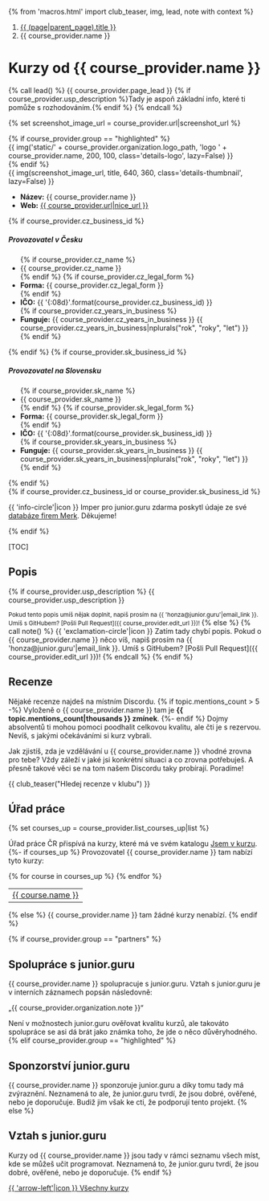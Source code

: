 {% from 'macros.html' import club_teaser, img, lead, note with context %}

<nav aria-label="breadcrumb">
  <ol class="breadcrumb">
    <li class="breadcrumb-item">
      <a href="{{ (page|parent_page).url|url }}">
        {{ (page|parent_page).title }}
      </a>
    </li>
    <li class="breadcrumb-item active" aria-current="page">
      {{ course_provider.name }}
    </li>
  </ol>
</nav>

# Kurzy od {{ course_provider.name }}

{% call lead() %}
  {{ course_provider.page_lead }}
  {% if course_provider.usp_description %}Tady je aspoň základní info, které ti pomůže s rozhodováním.{% endif %}
{% endcall %}

{% set screenshot_image_url = course_provider.url|screenshot_url %}
<div class="standout details {{ course_provider.group }}"
  data-screenshot-source-url="{{ course_provider.url }}"
  data-screenshot-image-url="{{ screenshot_image_url }}">
  {% if course_provider.group == "highlighted" %}
    <div class="details-header">
      {{ img('static/' + course_provider.organization.logo_path, 'logo ' + course_provider.name, 200, 100, class='details-logo', lazy=False) }}
    </div>
  {% endif %}
  <div class="details-info">
    <div class="details-image">
      {{ img(screenshot_image_url, title, 640, 360, class='details-thumbnail', lazy=False) }}
    </div>
    <div class="details-body">
      <ul class="details-items">
        <li class="details-item">
          <strong>Název:</strong>
          {{ course_provider.name }}
        </li>
        <li class="details-item">
          <strong>Web:</strong>
          <a href="{{ course_provider.url }}" target="_blank"
            {% if course_provider.group != "highlighted" %}rel="nofollow noopener"{% endif -%}
          >
            {{ course_provider.url|nice_url }}
          </a>
        </li>
      </ul>
      {% if course_provider.cz_business_id %}
      <h5 class="details-heading">Provozovatel v Česku</h5>
      <ul class="details-items compact">
        {% if course_provider.cz_name %}
        <li class="details-item">
          {{ course_provider.cz_name }}
        </li>
        {% endif %}
        {% if course_provider.cz_legal_form %}
        <li class="details-item">
          <strong>Forma:</strong>
          {{ course_provider.cz_legal_form }}
        </li>
        {% endif %}
        <li class="details-item">
          <strong>IČO:</strong>
          {{ '{:08d}'.format(course_provider.cz_business_id) }}
        </li>
        {% if course_provider.cz_years_in_business %}
        <li class="details-item">
          <strong>Funguje:</strong>
          {{ course_provider.cz_years_in_business }}
          {{ course_provider.cz_years_in_business|nplurals("rok", "roky", "let") }}
        </li>
        {% endif %}
      </ul>
      {% endif %}
      {% if course_provider.sk_business_id %}
      <h5 class="details-heading">Provozovatel na Slovensku</h5>
      <ul class="details-items compact">
        {% if course_provider.sk_name %}
        <li class="details-item">
          {{ course_provider.sk_name }}
        </li>
        {% endif %}
        {% if course_provider.sk_legal_form %}
        <li class="details-item">
          <strong>Forma:</strong>
          {{ course_provider.sk_legal_form }}
        </li>
        {% endif %}
        <li class="details-item">
          <strong>IČO:</strong>
          {{ '{:08d}'.format(course_provider.sk_business_id) }}
        </li>
        {% if course_provider.sk_years_in_business %}
        <li class="details-item">
          <strong>Funguje:</strong>
          {{ course_provider.sk_years_in_business }}
          {{ course_provider.sk_years_in_business|nplurals("rok", "roky", "let") }}
        </li>
        {% endif %}
      </ul>
      {% endif %}
    </div>
    {% if course_provider.cz_business_id or course_provider.sk_business_id %}
      <p class="details-note">
        {{ 'info-circle'|icon }}
        Imper pro junior.guru zdarma poskytl údaje ze své <a href="https://www.merk.cz/?utm_source=junior.guru&utm_medium=web&utm_campaign=catalog" rel="noopener" target="_blank">databáze firem Merk</a>. Děkujeme!
      </p>
    {% endif %}
  </div>
</div>

[TOC]

## Popis
{% if course_provider.usp_description %}
{{ course_provider.usp_description }}

<small>
Pokud tento popis umíš nějak doplnit, napiš prosím na {{ 'honza@junior.guru'|email_link }}.
Umíš s GitHubem? [Pošli Pull Request]({{ course_provider.edit_url }})!
</small>
{% else %}
{% call note() %}
  {{ 'exclamation-circle'|icon }}
  Zatím tady chybí popis.
  Pokud o {{ course_provider.name }} něco víš, napiš prosím na {{ 'honza@junior.guru'|email_link }}.
  Umíš s GitHubem? [Pošli Pull Request]({{ course_provider.edit_url }})!
{% endcall %}
{% endif %}

## Recenze

Nějaké recenze najdeš na místním Discordu.
{% if topic.mentions_count > 5 -%}
  Vyloženě o {{ course_provider.name }} tam je **{{ topic.mentions_count|thousands }} zmínek**.
{%- endif %}
Dojmy absolventů ti mohou pomoci poodhalit celkovou kvalitu, ale čti je s rezervou.
Nevíš, s jakými očekáváními si kurz vybrali.

Jak zjistíš, zda je vzdělávání u {{ course_provider.name }} vhodné zrovna pro tebe?
Vždy záleží v jaké jsi konkrétní situaci a co zrovna potřebuješ.
A přesně takové věci se na tom našem Discordu taky probírají.
Poradíme!

{{ club_teaser("Hledej recenze v klubu") }}

## Úřad práce

{% set courses_up = course_provider.list_courses_up|list %}

Úřad práce ČR přispívá na kurzy, které má ve svém katalogu [Jsem v kurzu](https://www.mpsv.cz/jsem-v-kurzu).
{%- if courses_up %}
Provozovatel {{ course_provider.name }} tam nabízí tyto kurzy:
<table class="table">
{% for course in courses_up %}
  <tr>
    <td>
      <a href="{{ course.url }}" rel="nofollow noopener" target="_blank">
        {{ course.name }}
      </a>
    </td>
  </tr>
{% endfor %}
</table>
{% else %}
{{ course_provider.name }} tam žádné kurzy nenabízí.
{% endif %}

{% if course_provider.group == "partners" %}
## Spolupráce s junior.guru

{{ course_provider.name }} spolupracuje s junior.guru. Vztah s junior.guru je v interních záznamech popsán následovně:

„{{ course_provider.organization.note }}“

Není v možnostech junior.guru ověřovat kvalitu kurzů, ale takováto spolupráce se asi dá brát jako známka toho, že jde o něco důvěryhodného.
{% elif course_provider.group == "highlighted" %}
## Sponzorství junior.guru

{{ course_provider.name }} sponzoruje junior.guru a díky tomu tady má zvýraznění.
Neznamená to ale, že junior.guru tvrdí, že jsou dobré, ověřené, nebo je doporučuje.
Budiž jim však ke cti, že podporují tento projekt.
{% else %}
## Vztah s junior.guru

Kurzy od {{ course_provider.name }} jsou tady v rámci seznamu všech míst, kde se můžeš učit programovat.
Neznamená to, že junior.guru tvrdí, že jsou dobré, ověřené, nebo je doporučuje.
{% endif %}

<div class="pagination">
  <div class="pagination-control">
    <a href="{{ (page|parent_page).url|url }}" class="pagination-button">
      {{ 'arrow-left'|icon }}
      Všechny kurzy
    </a>
  </div>
</div>
